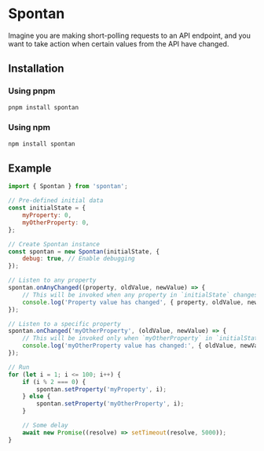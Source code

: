 # Spontan
Imagine you are making short-polling requests to an API endpoint, and you want to take action when certain values from the API have changed.

## Installation
### Using pnpm
```bash
pnpm install spontan
```

### Using npm
```bash
npm install spontan
```

## Example
```javascript
import { Spontan } from 'spontan';

// Pre-defined initial data
const initialState = {
    myProperty: 0,
    myOtherProperty: 0,
};

// Create Spontan instance
const spontan = new Spontan(initialState, {
    debug: true, // Enable debugging
});

// Listen to any property
spontan.onAnyChanged((property, oldValue, newValue) => {
    // This will be invoked when any property in `initialState` changes.
    console.log('Property value has changed', { property, oldValue, newValue });
});

// Listen to a specific property
spontan.onChanged('myOtherProperty', (oldValue, newValue) => {
    // This will be invoked only when `myOtherProperty` in `initialState` changes.
    console.log('myOtherProperty value has changed:', { oldValue, newValue });
});

// Run
for (let i = 1; i <= 100; i++) {
    if (i % 2 === 0) {
        spontan.setProperty('myProperty', i);
    } else {
        spontan.setProperty('myOtherProperty', i);
    }

    // Some delay
    await new Promise((resolve) => setTimeout(resolve, 5000));
}
```